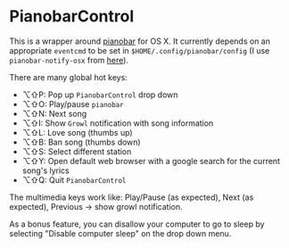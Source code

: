 PianobarControl
===============

This is a wrapper around [pianobar](https://github.com/PromyLOPh/pianobar) for OS X. It currently depends on an appropriate `eventcmd` to be set in `$HOME/.config/pianobar/config` (I use `pianobar-notify-osx` from [here](https://github.com/jcmuller/pianobar-notify)).

There are many global hot keys:

*   ⌥⇧P: Pop up `PianobarControl` drop down
*   ⌥⇧O: Play/pause `pianobar`
*   ⌥⇧N: Next song
*   ⌥⇧I: Show `Growl` notification with song information
*   ⌥⇧L: Love song (thumbs up)
*   ⌥⇧B: Ban song (thumbs down)
*   ⌥⇧S: Select different station
*   ⌥⇧Y: Open default web browser with a google search for the current song's lyrics
*   ⌥⇧Q: Quit `PianobarControl`

The multimedia keys work like: Play/Pause (as expected), Next (as expected), Previous -> show growl notification.

As a bonus feature, you can disallow your computer to go to sleep by selecting "Disable computer sleep" on the drop down menu.
